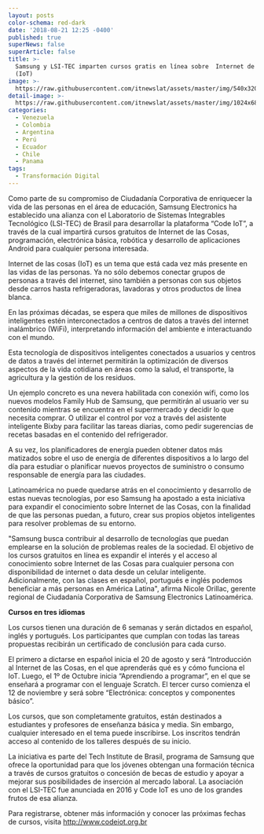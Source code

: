```yaml
---
layout: posts
color-schema: red-dark
date: '2018-08-21 12:25 -0400'
published: true
superNews: false
superArticle: false
title: >-
  Samsung y LSI-TEC imparten cursos gratis en línea sobre  Internet de las Cosas
  (IoT)
image: >-
  https://raw.githubusercontent.com/itnewslat/assets/master/img/540x320/Internet-de-las-cosas-p.jpg
detail-image: >-
  https://raw.githubusercontent.com/itnewslat/assets/master/img/1024x680/Internet-de-las-cosas-g.jpg
categories:
  - Venezuela
  - Colombia
  - Argentina
  - Perú
  - Ecuador
  - Chile
  - Panama
tags:
  - Transformación Digital
---
```

Como parte de su compromiso de Ciudadanía Corporativa de enriquecer la vida de las personas en el área de educación, Samsung Electronics ha establecido una alianza con el Laboratorio de Sistemas Integrables Tecnológico (LSI-TEC) de Brasil para desarrollar la plataforma “Code IoT”, a través de la cual impartirá cursos gratuitos de Internet de las Cosas, programación, electrónica básica, robótica y desarrollo de aplicaciones Android para cualquier persona interesada.

Internet de las cosas (IoT) es un tema que está cada vez más presente en las vidas de las personas. Ya no sólo debemos conectar grupos de personas a través del internet, sino también a personas con sus objetos desde carros hasta refrigeradoras, lavadoras y otros productos de línea blanca. 

En las próximas décadas, se espera que miles de millones de dispositivos inteligentes estén interconectados a centros de datos a través del internet inalámbrico (WiFi), interpretando información del ambiente e interactuando con el mundo. 

Esta tecnología de dispositivos inteligentes conectados a usuarios y centros de datos a través del internet permitirán la optimización de diversos aspectos de la vida cotidiana en áreas como la salud, el transporte, la agricultura y la gestión de los residuos.

Un ejemplo concreto es una nevera habilitada con conexión wifi, como los nuevos modelos Family Hub de Samsung, que permitirán al usuario ver su contenido mientras se encuentra en el supermercado y decidir lo que necesita comprar. O utilizar el control por voz a través del asistente inteligente Bixby para facilitar las tareas diarias, como pedir sugerencias de recetas basadas en el contenido del refrigerador.

A su vez, los planificadores de energía pueden obtener datos más matizados sobre el uso de energía de diferentes dispositivos a lo largo del día para estudiar o planificar nuevos proyectos de suministro o consumo responsable de energía para las ciudades.

Latinoamérica no puede quedarse atrás en el conocimiento y desarrollo de estas nuevas tecnologías, por eso Samsung ha apostado a esta iniciativa para expandir el conocimiento sobre Internet de las Cosas, con la finalidad de que las personas puedan, a futuro, crear sus propios objetos inteligentes para resolver problemas de su entorno.

"Samsung busca contribuir al desarrollo de tecnologías que puedan emplearse en la solución de problemas reales de la sociedad. El objetivo de los cursos gratuitos en línea es expandir el interés y el acceso al conocimiento sobre Internet de las Cosas para cualquier persona con disponibilidad de internet o data desde un celular inteligente. Adicionalmente, con las clases en español, portugués e inglés podemos beneficiar a más personas en América Latina", afirma Nicole Orillac, gerente regional de Ciudadanía Corporativa de Samsung Electronics Latinoamérica.

**Cursos en tres idiomas**

Los cursos tienen una duración de 6 semanas y serán dictados en español, inglés y portugués. Los participantes que cumplan con todas las tareas propuestas recibirán un certificado de conclusión para cada curso.

El primero a dictarse en español inicia el 20 de agosto y será “Introducción al Internet de las Cosas, en el que aprenderás qué es y cómo funciona el IoT. Luego, el 1º de Octubre inicia “Aprendiendo a programar”, en el que se enseñará a programar con el lenguaje Scratch. El tercer curso comienza el 12 de noviembre y será sobre “Electrónica: conceptos y componentes básico”. 

Los cursos, que son completamente gratuitos, están destinados a estudiantes y profesores de enseñanza básica y media. Sin embargo, cualquier interesado en el tema puede inscribirse. Los inscritos tendrán acceso al contenido de los talleres después de su inicio.

La iniciativa es parte del Tech Institute de Brasil, programa de Samsung que ofrece la oportunidad para que los jóvenes obtengan una formación técnica a través de cursos gratuitos o concesión de becas de estudio y apoyar a mejorar sus posibilidades de inserción al mercado laboral. La asociación con el LSI-TEC fue anunciada en 2016 y Code IoT es uno de los grandes frutos de esa alianza.

Para registrarse, obtener más información y conocer las próximas fechas de cursos, visita http://www.codeiot.org.br  

